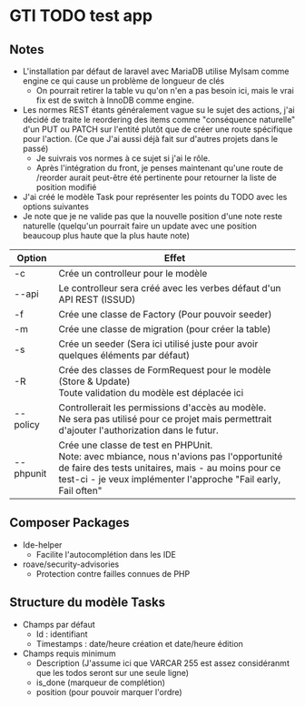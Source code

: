 # GTI TODO test app

## Notes

- L'installation par défaut de laravel avec MariaDB utilise MyIsam comme engine ce qui cause un problème de longueur de
  clés
    - On pourrait retirer la table vu qu'on n'en a pas besoin ici, mais le vrai fix est de switch à InnoDB comme engine.
- Les normes REST étants généralement vague su le sujet des actions, j'ai décidé de traite le reordering des items comme "conséquence naturelle" d'un PUT ou PATCH sur l'entité plutôt que de créer  une route spécifique pour l'action. (Ce que J'ai aussi déjà fait sur d'autres projets dans le passé)
  - Je suivrais vos normes à ce sujet si j'ai le rôle.
  - Après l'intégration du front, je penses maintenant qu'une route de /reorder aurait peut-être été pertinente pour retourner la liste de position modifié
- J'ai créé le modèle Task pour représenter les points du TODO avec les options suivantes
- Je note que je ne valide pas que la nouvelle position d'une note reste naturelle (quelqu'un pourrait faire un update avec une position beaucoup plus haute que la plus haute note)

| Option    | Effet                                                                                                                                                                                                               |
|-----------|---------------------------------------------------------------------------------------------------------------------------------------------------------------------------------------------------------------------|
| -c        | Crée un controlleur pour le modèle                                                                                                                                                                                  |
| --api     | Le controlleur sera créé avec les verbes défaut d'un API REST (ISSUD)                                                                                                                                               |
| -f        | Crée une classe de Factory (Pour pouvoir seeder)                                                                                                                                                                    |
| -m        | Crée une classe de migration (pour créer la table)                                                                                                                                                                  |
| -s        | Crée un seeder (Sera ici utilisé juste pour avoir quelques éléments par défaut)                                                                                                                                     |
| -R        | Crée des classes de FormRequest pour le modèle (Store & Update) <br/>Toute validation du modèle est déplacée ici                                                                                                    |
| --policy  | Controllerait les permissions d'accès au modèle.<br/>Ne sera pas utilisé pour ce projet  mais permettrait d'ajouter l'authorization dans le futur.                                                                  |
| --phpunit | Crée une classe de test en PHPUnit.<br/>Note: avec mbiance, nous n'avions pas l'opportunité de faire des tests unitaires, mais - au moins pour ce test-ci - je veux implémenter l'approche "Fail early, Fail often" |

## Composer Packages
- Ide-helper
  - Facilite l'autocomplétion dans les IDE
- roave/security-advisories
  - Protection contre failles connues de PHP

## Structure du modèle Tasks
- Champs par défaut
  - Id : identifiant
  - Timestamps : date/heure création et date/heure édition
- Champs requis minimum
  - Description (J'assume ici que VARCAR 255 est assez considéranmt que les todos seront sur une seule ligne)
  - is_done (marqueur de complétion)
  - position (pour pouvoir marquer l'ordre)
